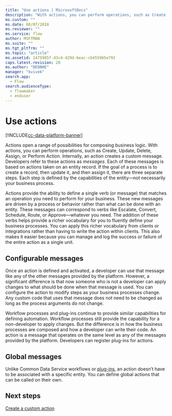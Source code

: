 ```yaml
---
title: "Use actions | MicrosoftDocs"
description: "With actions, you can perform operations, such as Create, Update, Delete, Assign, or Perform Action. Internally, an action creates a custom message."
ms.custom: ""
ms.date: 08/07/2018
ms.reviewer: ""
ms.service: flow
author: MSFTMAN
ms.suite: ""
ms.tgt_pltfrm: ""
ms.topic: "article"
ms.assetid: 1475985f-d3c4-429d-beac-cb455965e792
caps.latest.revision: 20
ms.author: "DEONHE"
manager: "kvivek"
search.app: 
  - Flow
search.audienceType: 
  - flowmaker
  - enduser
---
```

# Use actions


[!INCLUDE[cc-data-platform-banner](../../includes/cc-data-platform-banner.md)]

Actions open a range of possibilities for composing business logic. With actions, you can perform operations, such as Create, Update, Delete, Assign, or Perform Action. Internally, an action creates a custom message. Developers refer to these actions as *messages*. Each of these messages is based on actions taken on an entity record. If the goal of a process is to create a record, then update it, and then assign it, there are three separate steps. Each step is defined by the capabilities of the entity—not necessarily your business process.  
  
Actions provide the ability to define a single verb (or message) that matches an operation you need to perform for your business. These new messages are driven by a process or behavior rather than what can be done with an entity. These messages can correspond to verbs like Escalate, Convert, Schedule, Route, or Approve—whatever you need. The addition of these verbs helps provide a richer vocabulary for you to fluently define your business processes. You can apply this richer vocabulary from clients or integrations rather than having to write the action within clients. This also makes it easier because you can manage and log the success or failure of the entire action as a single unit.  
  
<a name="BKMK_ConfigurableMessages"></a>   
## Configurable messages  
Once an action is defined and activated, a developer can use that message like any of the other messages provided by the platform. However, a significant difference is that now someone who is not a developer can apply changes to what should be done when that message is used. You can configure the action to modify steps as your business processes change. Any custom code that uses that message does not need to be changed as long as the process arguments do not change.  
  
Workflow processes and plug-ins continue to provide similar capabilities for defining automation. Workflow processes still provide the capability for a non-developer to apply changes. But the difference is in how the business processes are composed and how a developer can write their code. An action is a message that operates on the same level as any of the messages provided by the platform. Developers can register plug-ins for actions.  
  
<a name="BKMK_GlobalMessages"></a>   
## Global messages 
 
Unlike Common Data Service workflows or [plug-ins](/powerapps/developer/common-data-service/apply-business-logic-with-code?branch=master#create-a-plug-in), an action doesn’t have to be associated with a specific entity. You can define global actions that can be called on their own.

## Next steps

[Create a custom action](create-actions.md)  
  

